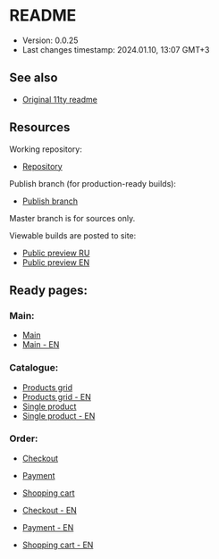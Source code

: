 <!--
@since 2023.10.01, 12:00
@changed 2023.10.03, 17:02
-->

# README

- Version: 0.0.25
- Last changes timestamp: 2024.01.10, 13:07 GMT+3

## See also

- [Original 11ty readme](README.11ty.md)

## Resources

Working repository:

- [Repository](https://github.com/lilliputten/emboss-studio-site)

Publish branch (for production-ready builds):

- [Publish branch](https://github.com/lilliputten/emboss-studio-site/tree/publish)

Master branch is for sources only.

Viewable builds are posted to site:

- [Public preview RU](https://emboss-studio.lilliputten.ru/)
- [Public preview EN](https://emboss-studio.lilliputten.ru/en/)

## Ready pages:

### Main:

- [Main](https://emboss-studio.lilliputten.ru/)
- [Main - EN](https://emboss-studio.lilliputten.ru/en/)

### Catalogue:

- [Products grid](https://emboss-studio.lilliputten.ru/products-grid/)
- [Products grid - EN](https://emboss-studio.lilliputten.ru/en/products-grid/)
- [Single product](https://emboss-studio.lilliputten.ru/single-product/)
- [Single product - EN](https://emboss-studio.lilliputten.ru/single-product/en/)

### Order:

- [Checkout](https://emboss-studio.lilliputten.ru/checkout/)
- [Payment](https://emboss-studio.lilliputten.ru/payment/)
- [Shopping cart](https://emboss-studio.lilliputten.ru/shopping-cart/)

- [Checkout - EN](https://emboss-studio.lilliputten.ru/en/checkout/)
- [Payment - EN](https://emboss-studio.lilliputten.ru/en/payment/)
- [Shopping cart - EN](https://emboss-studio.lilliputten.ru/en/shopping-cart/)

